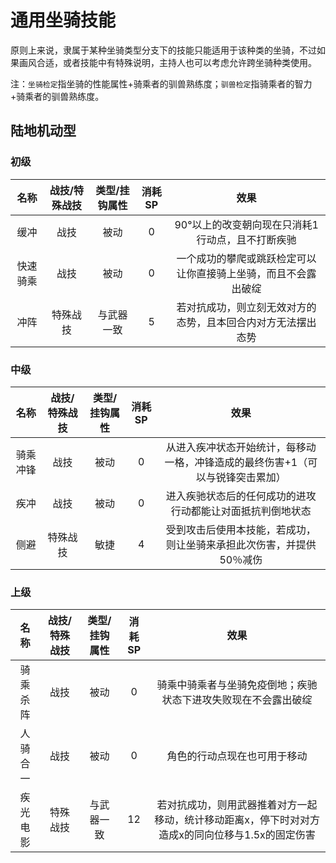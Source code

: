 # 通用坐骑技能

原则上来说，隶属于某种坐骑类型分支下的技能只能适用于该种类的坐骑，不过如果画风合适，或者技能中有特殊说明，主持人也可以考虑允许跨坐骑种类使用。

注：`坐骑检定`指坐骑的性能属性+骑乘者的驯兽熟练度；`驯兽检定`指骑乘者的智力+骑乘者的驯兽熟练度。

## 陆地机动型

### 初级

名称|战技/特殊战技|类型/挂钩属性|消耗SP|效果
:--:|:--:|:--:|:--:|:--:
缓冲|战技|被动|0|90°以上的改变朝向现在只消耗1行动点，且不打断疾驰
快速骑乘|战技|被动|0|一个成功的攀爬或跳跃检定可以让你直接骑上坐骑，而且不会露出破绽
冲阵|特殊战技|与武器一致|5|若对抗成功，则立刻无效对方的态势，且本回合内对方无法摆出态势

### 中级

名称|战技/特殊战技|类型/挂钩属性|消耗SP|效果
:--:|:--:|:--:|:--:|:--:
骑乘冲锋|战技|被动|0|从进入疾冲状态开始统计，每移动一格，冲锋造成的最终伤害+1（可以与锐锋突击累加）
疾冲|战技|被动|0|进入疾驰状态后的任何成功的进攻行动都能让对面抵抗判倒地状态
侧避|特殊战技|敏捷|4|受到攻击后使用本技能，若成功，则让坐骑来承担此次伤害，并提供50％减伤

### 上级

名称|战技/特殊战技|类型/挂钩属性|消耗SP|效果
:--:|:--:|:--:|:--:|:--:
骑乘杀阵|战技|被动|0|骑乘中骑乘者与坐骑免疫倒地；疾驰状态下进攻失败现在不会露出破绽
人骑合一|战技|被动|0|角色的行动点现在也可用于移动
疾光电影|特殊战技|与武器一致|12|若对抗成功，则用武器推着对方一起移动，统计移动距离x，停下时对对方造成x的同向位移与1.5x的固定伤害
